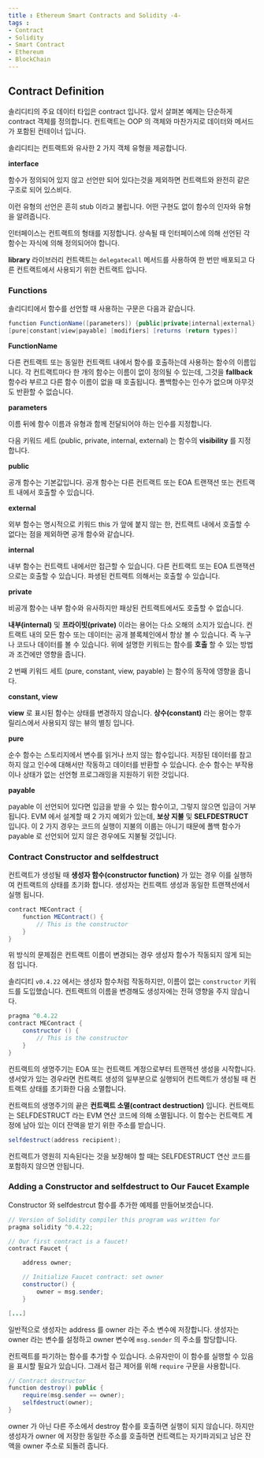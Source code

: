 ```yaml
---
title : Ethereum Smart Contracts and Solidity -4-
tags :
- Contract
- Solidity
- Smart Contract
- Ethereum
- BlockChain
---
```


## Contract Definition

솔리디티의 주요 데이터 타입은 contract 입니다. 앞서 살펴본 예제는 단순하게 contract 객체를 정의합니다. 컨트랙트는 OOP 의 객체와 마찬가지로 데이터와 메서드가 포함된 컨테이너 입니다.

솔리디티는 컨트랙트와 유사한 2 가지 객체 유형을 제공합니다.

**interface**

함수가 정의되어 있지 않고 선언만 되어 있다는것을 제외하면 컨트랙트와 완전히 같은 구조로 되어 있스비다.

이런 유형의 선언은 흔히 stub 이라고 불립니다. 어떤 구현도 없이 함수의 인자와 유형을 알려줍니다. 

인터페이스는 컨트랙트의 형태를 지정합니다. 상속될 때 인터페이스에 의해 선언된 각 함수는 자식에 의해 정의되어야 합니다.

**library**
라이브러리 컨트랙트는 `delegatecall` 메서드를 사용하여 한 번만 배포되고 다른 컨트랙트에서 사용되기 위한 컨트랙트 입니다.

### Functions

솔리디티에서 함수를 선언할 때 사용하는 구문은 다음과 같습니다.

```java
function FunctionName([parameters]) {public|private|internal|external}
[pure|constant|view|payable] [modifiers] [returns (return types)]
```

**FunctionName**

다른 컨트랙트 또는 동일한 컨트랙트 내에서 함수를 호출하는데 사용하는 함수의 이름입니다. 각 컨트랙트마다 한 개의 함수는 이름이 없이 정의될 수 있는데, 그것을 **fallback** 함수라 부르고 다른 함수 이름이 없을 때 호출됩니다. 폴백함수는 인수가 없으며 아무것도 반환할 수 없습니다.

**parameters**

이름 뒤에 함수 이름과 유형과 함께 전달되어야 하는 인수를 지정합니다.

다음 키워드 세트 (public, private, internal, external) 는 함수의 **visibility** 를 지정합니다.

**public**

공개 함수는 기본값입니다. 공개 함수는 다른 컨트랙트 또는 EOA 트랜잭션 또는 컨트랙트 내에서 호출할 수 있습니다.

**external**

외부 함수는 명시적으로 키워드 this 가 앞에 붙지 않는 한, 컨트랙트 내에서 호출할 수 없다는 점을 제외하면 공개 함수와 같습니다.

**internal**

내부 함수는 컨트랙트 내에서만 접근할 수 있습니다. 다른 컨트랙트 또는  EOA 트랜잭션으로는 호출할 수 있습니다. 파생된 컨트랙트 의해서는 호출할 수 있습니다.

**private**

비공개 함수는 내부 함수와 유사하지만 패상된 컨트랙트에서도 호출할 수 없습니다.

**내부(internal)** 및 **프라이빗(private)** 이라는 용어는 다소 오해의 소지가 있습니다. 컨트랙트 내의 모든 함수 또는 데이터는 공개 블록체인에서 항상 볼 수 있습니다. 즉 누구나 코드나 데이터를 볼 수 있습니다. 위에 설명한 키워드는 함수를 **호출** 할 수 있는 방법과 조건에만 영향을 줍니다.

2 번째 키워드 세트 (pure, constant, view, payable) 는 함수의 동작에 영향을 줍니다.

**constant, view**

**view** 로 표시된 함수는 상태를 변경하지 않습니다. **상수(constant)** 라는 용어는 향후 릴리스에서 사용되지 않는 뷰의 별칭 입니다.

**pure**

순수 함수는 스토리지에서 변수를 읽거나 쓰지 않는 함수입니다. 저장된 데이터를 참고하지 않고 인수에 대해서만 작동하고 데이터를 반환할 수 있습니다. 순수 함수는 부작용이나 상태가 없는 선언형 프로그래밍을 지원하기 위한 것입니다.

**payable**

payable 이 선언되어 있다면 입금을 받을 수 있는 함수이고, 그렇지 않으면 입금이 거부됩니다. EVM 에서 설계할 때 2 가지 예외가 있는데, **보상 지불** 및 **SELFDESTRUCT** 입니다. 이 2 가지 경우는 코드의 실행이 지불의 이룹는 아니기 때문에 폴백 함수가 payable 로 선언되어 있지 않은 경우에도 지불될 것입니다.

### Contract Constructor and selfdestruct

컨트랙트가 생성될 때 **생성자 함수(constructor function)** 가 있는 경우 이를 실행하여 컨트랙트의 상태를 초기화 합니다. 생성자는 컨트랙트 생성과 동일한 트랜잭션에서 실행 됩니다.

```java
contract MEContract {
	function MEContract() {
		// This is the constructor
	}
}
```

위 방식의 문제점은 컨트랙트 이름이 변경되는 경우 생성자 함수가 작동되지 않게 되는 점 입니다.

솔리디티 `v0.4.22` 에서는 생성자 함수처럼 작동하지만, 이름이 없는 `constructor` 키워드를 도입했습니다. 컨트랙트의 이름을 변경해도 생성자에는 전혀 영향을 주지 않습니다.

```java
pragma ^0.4.22
contract MEContract {
	constructor () {
		// This is the constructor
	}
}
```

컨트랙트의 생명주기는 EOA 또는 컨트랙트 계정으로부터 트랜잭션 생성을 시작합니다. 생서앚가 있는 경우라면 컨트랙트 생성의 일부분으로 실행되어 컨트랙트가 생성될 때 컨트랙트 상태를 초기화한 다음 소멸합니다.

컨트랙트의 생명주기의 끝은 **컨트랙트 소멸(contract destruction)** 입니다. 컨트랙트는 SELFDESTRUCT 라는 EVM 연산 코드에 의해 소멸됩니다. 이 함수는 컨트랙트 계정에 남아 있는 이더 잔액을 받기 위한 주소를 받습니다.

```java
selfdestruct(address recipient);
```

컨트랙트가 영원히 지속된다는 것을 보장해야 할 때는 SELFDESTRUCT 연산 코드를 포함하지 않으면 안됩니다.

### Adding a Constructor and selfdestruct to Our Faucet Example

Constructor 와  selfdestrcut 함수를 추가한 예제를 만들어보겟습니다.

```java
// Version of Solidity compiler this program was written for
pragma solidity ^0.4.22;

// Our first contract is a faucet!
contract Faucet {

	address owner;

	// Initialize Faucet contract: set owner
	constructor() {
		owner = msg.sender;
	}

[...]
```

일반적으로 생성자는 address 를 owner 라는 주소 변수에 저장합니다. 생성자는 owner 라는 변수를 설정하고 owner  변수에 `msg.sender` 의 주소를 할당합니다.

컨트랙트를 파기하는 함수를 추가할 수 있습니다. 소유자만이 이 함수를 실행할 수 있음을 표시할 필요가 있습니다. 그래서 접근 제어를 위해 `require` 구문을 사용합니다.

```java
// Contract destructor
function destroy() public {
	require(msg.sender == owner);
	selfdestruct(owner);
}
```

owner 가 아닌 다른 주소에서 destroy 함수를 호출하면 실행이 되지 않습니다. 하지만 생성자가 owner 에 저장한 동일한 주소를 호출하면 컨트랙트는 자기파괴되고 남은 잔액을 owner 주소로 되돌려 줍니다.
